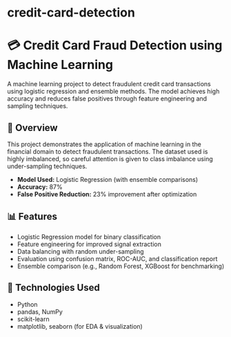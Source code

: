 # credit-card-detection
# 💳 Credit Card Fraud Detection using Machine Learning

A machine learning project to detect fraudulent credit card transactions using logistic regression and ensemble methods. The model achieves high accuracy and reduces false positives through feature engineering and sampling techniques.

## 🚀 Overview

This project demonstrates the application of machine learning in the financial domain to detect fraudulent transactions. The dataset used is highly imbalanced, so careful attention is given to class imbalance using under-sampling techniques.

- **Model Used:** Logistic Regression (with ensemble comparisons)
- **Accuracy:** 87%
- **False Positive Reduction:** 23% improvement after optimization

## 📊 Features

- Logistic Regression model for binary classification
- Feature engineering for improved signal extraction
- Data balancing with random under-sampling
- Evaluation using confusion matrix, ROC-AUC, and classification report
- Ensemble comparison (e.g., Random Forest, XGBoost for benchmarking)

## 🧠 Technologies Used

- Python  
- pandas, NumPy  
- scikit-learn  
- matplotlib, seaborn (for EDA & visualization)



